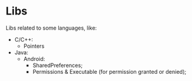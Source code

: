 # Libs
Libs related to some languages, like:
  - C/C++:
    - Pointers
  - Java:
    - Android:
      - SharedPreferences;
      - Permissions & Executable (for permission granted or denied);
